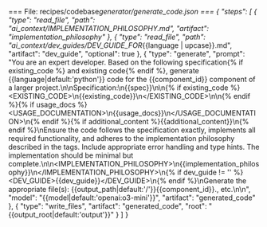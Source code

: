 === File: recipes/codebase*generator/generate_code.json ===
{
"steps": [
{
"type": "read_file",
"path": "ai_context/IMPLEMENTATION_PHILOSOPHY.md",
"artifact": "implementation_philosophy"
},
{
"type": "read_file",
"path": "ai_context/dev_guides/DEV_GUIDE_FOR*{{language | upcase}}.md",
"artifact": "dev_guide",
"optional": true
},
{
"type": "generate",
"prompt": "You are an expert developer. Based on the following specification{% if existing_code %} and existing code{% endif %}, generate {{language|default:'python'}} code for the {{component_id}} component of a larger project.\n\nSpecification:\n{{spec}}\n\n{% if existing_code %}<EXISTING_CODE>\n{{existing_code}}\n</EXISTING_CODE>\n\n{% endif %}{% if usage_docs %}<USAGE_DOCUMENTATION>\n{{usage_docs}}\n</USAGE_DOCUMENTATION>\n{% endif %}{% if additional_content %}{{additional_content}}\n{% endif %}\nEnsure the code follows the specification exactly, implements all required functionality, and adheres to the implementation philosophy described in the tags. Include appropriate error handling and type hints. The implementation should be minimal but complete.\n\n<IMPLEMENTATION_PHILOSOPHY>\n{{implementation_philosophy}}\n</IMPLEMENTATION_PHILOSOPHY>\n{% if dev_guide != '' %}<DEV_GUIDE>{{dev_guide}}</DEV_GUIDE>\n{% endif %}\nGenerate the appropriate file(s): {{output_path|default:'/'}}{{component_id}}.<ext>, etc.\n\n",
"model": "{{model|default:'openai:o3-mini'}}",
"artifact": "generated_code"
},
{
"type": "write_files",
"artifact": "generated_code",
"root": "{{output_root|default:'output'}}"
}
]
}
